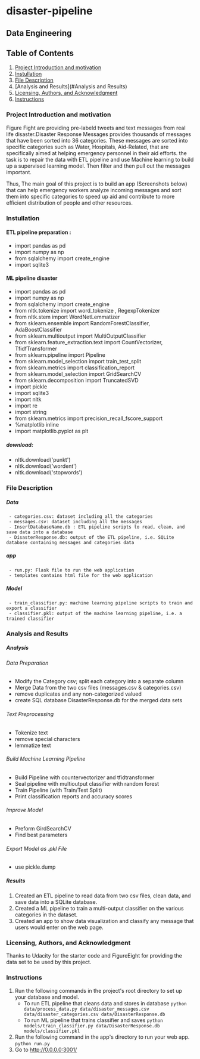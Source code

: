 # disaster-pipeline
## Data Engineering 

## Table of Contents
1. [Project Introduction and motivation](#Project-Introduction-and-motivation)
2. [Instullation](#Instullation)
3. [File Description](#File-Description)
4. [Analysis and Results](#Analysis and Results)
5. [Licensing, Authors, and Acknowledgment](#Licensing-Authors-Acknowledgment)
6. [Instructions](#Instruction)

### Project Introduction and motivation <a name="Project Intorduction and motivation"></a>
Figure Fight are providing pre-labeld tweets and text messages from real life disaster.Disaster Response Messages provides thousands of messages that have been sorted into 36 categories. These messages are sorted into specific categories such as Water, Hospitals, Aid-Related, that are specifically aimed at helping emergency personnel in their aid efforts. the task is to repair the data with ETL pipeline and use Machine learning to build up a supervised learning model. Then filter and then pull out the messages important. 

Thus, The main goal of this project is to build an app (Screenshots below) that can help emergency workers analyze incoming messages and sort them into specific categories to speed up aid and contribute to more efficient distribution of people and other resources.

### Instullation <a name="instullation"></a>
#### ETL pipeline preparation : 
   - import pandas as pd
   - import numpy as np 
   - from sqlalchemy import create_engine
   - import sqlite3
#### ML pipeline disaster 
   - import pandas as pd
   - import numpy as np
   - from sqlalchemy import create_engine
   - from nltk.tokenize import word_tokenize , RegexpTokenizer
   - from nltk.stem import WordNetLemmatizer
   - from sklearn.ensemble import RandomForestClassifier, AdaBoostClassifier
   - from sklearn.multioutput import MultiOutputClassifier
   - from sklearn.feature_extraction.text import CountVectorizer, TfidfTransformer
   - from sklearn.pipeline import Pipeline
   - from sklearn.model_selection import train_test_split
   - from sklearn.metrics import classification_report
   - from sklearn.model_selection import GridSearchCV
   - from sklearn.decomposition import TruncatedSVD
   - import pickle
   - import sqlite3
   - import nltk
   - import re 
   - import string
   - from sklearn.metrics import precision_recall_fscore_support
   - %matplotlib inline
   - import matplotlib.pyplot as plt

##### download:
  - nltk.download('punkt')
  - nltk.download('wordent')
  - nltk.download('stopwords')

### File Description <a name="File Description"></a>
##### Data 
     - categories.csv: dataset including all the categories
     - messages.csv: dataset including all the messages
     - InsertDatabaseName.db : ETL pipeline scripts to read, clean, and save data into a database
     - DisasterResponse.db: output of the ETL pipeline, i.e. SQLite database containing messages and categories data
##### app
     - run.py: Flask file to run the web application
     - templates contains html file for the web application

##### Model 
     - train_classifier.py: machine learning pipeline scripts to train and export a classifier
     - classifier.pkl: output of the machine learning pipeline, i.e. a trained classifier
     
     
### Analysis and Results <a name="Analysis and Results"></a>
##### Analysis 
###### Data Preparation
- Modify the Category csv; split each category into a separate column
- Merge Data from the two csv files (messages.csv & categories.csv)
- remove duplicates and any non-categorized valued
- create SQL database DisasterResponse.db for the merged data sets
###### Text Preprocessing
- Tokenize text
- remove special characters
- lemmatize text
###### Build Machine Learning Pipeline
- Build Pipeline with countervectorizer and tfidtransformer
- Seal pipeline with multioutput classifier with random forest
- Train Pipeline (with Train/Test Split)
- Print classification reports and accuracy scores
###### Improve Model
- Preform GirdSearchCV
- Find best parameters
###### Export Model as .pkl File
- use pickle.dump 

##### Results 
1. Created an ETL pipeline to read data from two csv files, clean data, and save data into a SQLite database.
2. Created a ML pipeline to train a multi-output classifier on the various categories in the dataset.
3. Created an app to show data visualization and classify any message that users would enter on the web page.

### Licensing, Authors, and Acknowledgment <a name="Licensing, Authors, and Acknowledgment"></a>
Thanks to Udacity for the starter code and FigureEight for providing the data set to be used by this project.

### Instructions <a name="instructions"></a>
1. Run the following commands in the project's root directory to set up your database and model.
    - To run ETL pipeline that cleans data and stores in database
        `python data/process_data.py data/disaster_messages.csv data/disaster_categories.csv data/DisasterResponse.db`
    - To run ML pipeline that trains classifier and saves
        `python models/train_classifier.py data/DisasterResponse.db models/classifier.pkl`
2. Run the following command in the app's directory to run your web app.
    `python run.py`
3. Go to http://0.0.0.0:3001/
